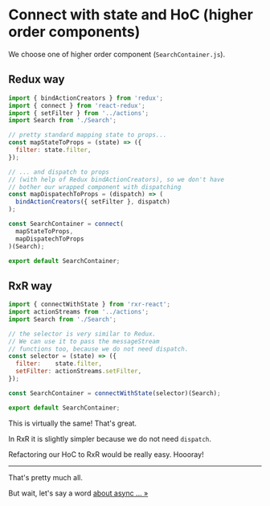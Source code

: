 # Connect with state and HoC (higher order components)

We choose one of higher order component (`SearchContainer.js`).

## Redux way

```javascript
import { bindActionCreators } from 'redux';
import { connect } from 'react-redux';
import { setFilter } from '../actions';
import Search from './Search';

// pretty standard mapping state to props...
const mapStateToProps = (state) => ({
  filter: state.filter,
});

// ... and dispatch to props
// (with help of Redux bindActionCreators), so we don't have
// bother our wrapped component with dispatching
const mapDispatechToProps = (dispatch) => (
  bindActionCreators({ setFilter }, dispatch)
);

const SearchContainer = connect(
  mapStateToProps,
  mapDispatechToProps
)(Search);

export default SearchContainer;
```

## RxR way

```javascript
import { connectWithState } from 'rxr-react';
import actionStreams from '../actions';
import Search from './Search';

// the selector is very similar to Redux.
// We can use it to pass the messageStream
// functions too, because we do not need dispatch.
const selector = (state) => ({
  filter:    state.filter,
  setFilter: actionStreams.setFilter,
});

const SearchContainer = connectWithState(selector)(Search);

export default SearchContainer;
```

This is virtually the same! That's great.

In RxR it is slightly simpler because we do not need `dispatch`.

Refactoring our HoC to RxR would be really easy. Hoooray!

---

That's pretty much all. 

But wait, let's say a word [about async ... &raquo;](./asyncFetch.md)
